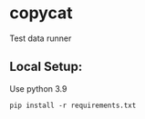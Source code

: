 # copycat
Test data runner


## Local Setup:

Use python 3.9
``` 
pip install -r requirements.txt
```